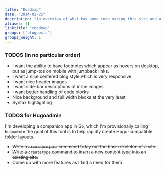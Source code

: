 ```yaml
---
title: "Roadmap"
date: "2014-02-25"
description: "An overview of what has gone into making this site and a peek at the future."
aliases: []
linktitle: "roadmap"
groups: ['blogposts']
groups_weight: 1
---
```


### TODOS (In no particular order)
 * I want the ability to have footnotes which appear as hovers on desktop, but as jump-tos on mobile with jumpback links.
 * I want a nice centered blog style which is very responsive
 * I want nice header images
 * I want side-bar descriptions of inline images
 * I want better handling of code blocks
  * Nice background and full width blocks at the very least
  * Syntax highlighting

### TODOS for Hugoadmin
  I'm developing a companion app in Go, which I'm provisionally calling `hugoadmin`
  the goal of this tool is to help rapidly create Hugo-compatible folder layouts.

  * ~~Write a `createproject` command to lay out the basic skeleton of a site.~~
  * ~~Write a `createtype` command to insert a new content type into an existing site.~~
  * Come up with more features as I find a need for them
